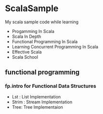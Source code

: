 # ScalaSample
My scala sample code while learning
- Progamming In Scala
- Scala In Depth
- Functional Programming In Scala
- Learning Concurrent Programming In Scala
- Effective Scala
- Scala School


## functional programming

### fp.intro for Functional Data Structures
 
- Lst : List Implementation
- Strim : Stream Implementation
- Tree: Tree Implementaion




